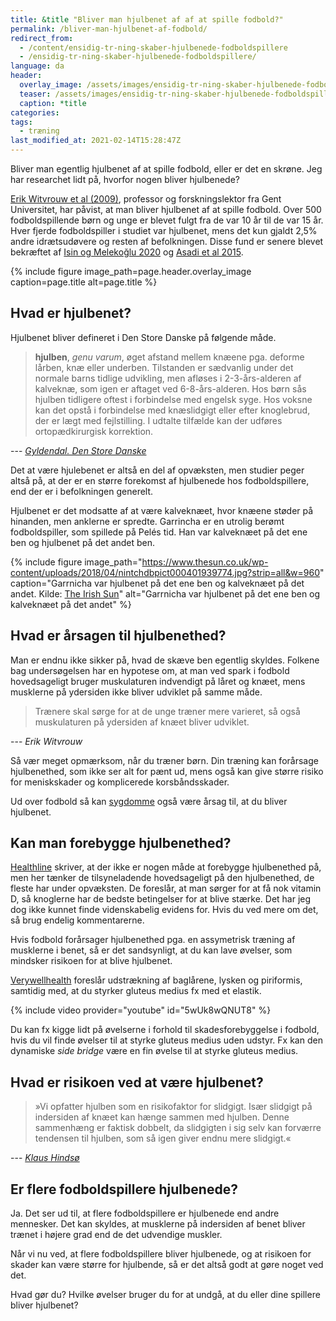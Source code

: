 ```yaml
---
title: &title "Bliver man hjulbenet af af at spille fodbold?"
permalink: /bliver-man-hjulbenet-af-fodbold/
redirect_from:
  - /content/ensidig-tr-ning-skaber-hjulbenede-fodboldspillere
  - /ensidig-tr-ning-skaber-hjulbenede-fodboldspillere/
language: da
header:
  overlay_image: /assets/images/ensidig-tr-ning-skaber-hjulbenede-fodboldspillere.jpg
  teaser: /assets/images/ensidig-tr-ning-skaber-hjulbenede-fodboldspillere.jpg
  caption: *title
categories:
tags:
  - træning
last_modified_at: 2021-02-14T15:28:47Z
---
```


Bliver man egentlig hjulbenet af at spille fodbold, eller er det en skrøne. Jeg har researchet lidt på, hvorfor nogen bliver hjulbenede?

[Erik Witvrouw et al (2009)](https://pubmed.ncbi.nlm.nih.gov/19183958/), professor og forskningslektor fra Gent Universitet, har påvist, at man bliver hjulbenet af at spille fodbold. Over 500 fodboldspillende børn og unge er blevet fulgt fra de var 10 år til de var 15 år. Hver fjerde fodboldspiller i studiet var hjulbenet, mens det kun gjaldt 2,5% andre idrætsudøvere og resten af befolkningen. Disse fund er senere blevet bekræftet af [Isin og Melekoğlu 2020](https://pubmed.ncbi.nlm.nih.gov/33197820/) og [Asadi et al 2015](https://pubmed.ncbi.nlm.nih.gov/26290852/).

{% include figure image_path=page.header.overlay_image caption=page.title alt=page.title %}

## Hvad er hjulbenet?

Hjulbenet bliver defineret i Den Store Danske på følgende måde.

> **hjulben**, _genu varum_, øget afstand mellem knæene pga. deforme lårben, knæ eller underben. Tilstanden er sædvanlig under det normale barns tidlige udvikling, men afløses i 2-3-års-alderen af kalveknæ, som igen er aftaget ved 6-8-års-alderen. Hos børn sås hjulben tidligere oftest i forbindelse med engelsk syge. Hos voksne kan det opstå i forbindelse med knæslidgigt eller efter knoglebrud, der er lægt med fejlstilling. I udtalte tilfælde kan der udføres ortopædkirurgisk korrektion.

--- <cite>[Gyldendal. Den Store Danske](http://denstoredanske.dk/Krop,_psyke_og_sundhed/Sundhedsvidenskab/Ortop%C3%A6disk_kirurgi/hjulben)</cite>

Det at være hjulebenet er altså en del af opvæksten, men studier peger altså på, at der er en større forekomst af hjulbenede hos fodboldspillere, end der er i befolkningen generelt.

Hjulbenet er det modsatte af at være kalveknæet, hvor knæene støder på hinanden, men anklerne er spredte. Garrincha er en utrolig berømt fodboldspiller, som spillede på Pelés tid. Han var kalveknæet på det ene ben og hjulbenet på det andet ben.

{% include figure image_path="https://www.thesun.co.uk/wp-content/uploads/2018/04/nintchdbpict000401939774.jpg?strip=all&w=960" caption="Garrnicha var hjulbenet på det ene ben og kalveknæet på det andet. Kilde: [The Irish Sun](https://www.thesun.ie/sport/football/2509995/garrincha-the-bent-legged-brazilian-genius-was-as-famous-for-his-football-skills-as-he-was-for-his-love-of-women-and-booze/)" alt="Garrnicha var hjulbenet på det ene ben og kalveknæet på det andet" %}

## Hvad er årsagen til hjulbenethed?

Man er endnu ikke sikker på, hvad de skæve ben egentlig skyldes. Folkene bag undersøgelsen har en hypotese om, at man ved spark i fodbold hovedsageligt bruger muskulaturen indvendigt på låret og knæet, mens musklerne på ydersiden ikke bliver udviklet på samme måde.

> Trænere skal sørge for at de unge træner mere varieret, så også muskulaturen på ydersiden af knæet bliver udviklet.

--- <cite>Erik Witvrouw</cite>

Så vær meget opmærksom, når du træner børn. Din træning kan forårsage hjulbenethed, som ikke ser alt for pænt ud, mens også kan give større risiko for meniskskader og komplicerede korsbåndsskader.

Ud over fodbold så kan [sygdomme](https://www.healthline.com/health/bowlegs#causes) også være årsag til, at du bliver hjulbenet. 

## Kan man forebygge hjulbenethed?

[Healthline](https://www.healthline.com/health/bowlegs#outlook) skriver, at der ikke er nogen måde at forebygge hjulbenethed på, men her tænker de tilsyneladende hovedsageligt på den hjulbenethed, de fleste har under opvæksten. De foreslår, at man sørger for at få nok vitamin D, så knoglerne har de bedste betingelser for at blive stærke. Det har jeg dog ikke kunnet finde videnskabelig evidens for. Hvis du ved mere om det, så brug endelig kommentarerne.

Hvis fodbold forårsager hjulbenethed pga. en assymetrisk træning af musklerne i benet, så er det sandsynligt, at du kan lave øvelser, som mindsker risikoen for at blive hjulbenet.

[Verywellhealth](https://www.verywellhealth.com/exercise-with-bow-legs-or-knock-knees-3119242) foreslår udstrækning af baglårene, lysken og piriformis, samtidig med, at du styrker gluteus medius fx med et elastik.

{% include video provider="youtube" id="5wUk8wQNUT8" %}

Du kan fx kigge lidt på øvelserne i forhold til skadesforebyggelse i fodbold, hvis du vil finde øvelser til at styrke gluteus medius uden udstyr. Fx kan den dynamiske _side bridge_ være en fin øvelse til at styrke gluteus medius. 

## Hvad er risikoen ved at være hjulbenet?

> »Vi opfatter hjulben som en risikofaktor for slidgigt. Især slidgigt på indersiden af knæet kan hænge sammen med hjulben. Denne sammenhæng er faktisk dobbelt, da slidgigten i sig selv kan forværre tendensen til hjulben, som så igen giver endnu mere slidgigt.«

--- <cite>[Klaus Hindsø](https://samvirke.dk/artikler/bliver-man-hjulbenet-af-at-ride)</cite>

## Er flere fodboldspillere hjulbenede?

Ja. Det ser ud til, at flere fodboldspillere er hjulbenede end andre mennesker. Det kan skyldes, at musklerne på indersiden af benet bliver trænet i højere grad end de det udvendige muskler.

Når vi nu ved, at flere fodboldspillere bliver hjulbenede, og at risikoen for skader kan være større for hjulbende, så er det altså godt at gøre noget ved det.

Hvad gør du? Hvilke øvelser bruger du for at undgå, at du eller dine spillere bliver hjulbenet?
